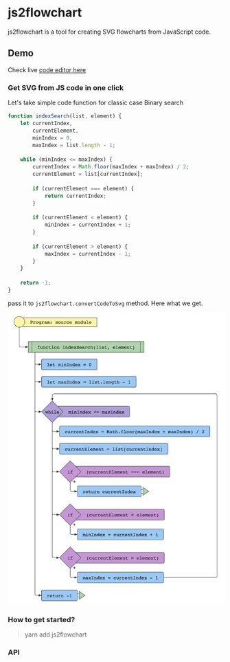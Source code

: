 # js2flowchart

js2flowchart is a tool for creating SVG flowcharts from JavaScript code.

## Demo
Check live [code editor here](https://bogdan-lyashenko.github.io/js-code-to-svg-flowchart/docs/live-editor/index.html) 

### Get SVG from JS code in one click
Let's take simple code function for classic case Binary search

```javascript
function indexSearch(list, element) {
    let currentIndex,
        currentElement,
        minIndex = 0,
        maxIndex = list.length - 1;

    while (minIndex <= maxIndex) {
        currentIndex = Math.floor(maxIndex + maxIndex) / 2;
        currentElement = list[currentIndex];

        if (currentElement === element) {
            return currentIndex;
        }

        if (currentElement < element) {
            minIndex = currentIndex + 1;
        }

        if (currentElement > element) {
            maxIndex = currentIndex - 1;
        }
    }

    return -1;
}
```
pass it to ```js2flowchart.convertCodeToSvg``` method. Here what we get.

<img src="/docs/examples/default/flowchart.png" width="600"/>

### How to get started? 
> yarn add js2flowchart

### API

